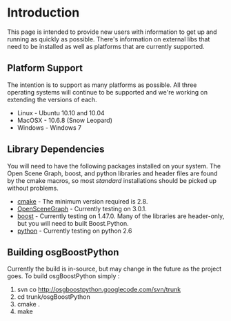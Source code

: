 # Introduction #
This page is intended to provide new users with information to get up and running as quickly as possible.  There's information on external libs that need to be installed as well as platforms that are currently supported.

## Platform Support ##
The intention is to support as many platforms as possible.  All three operating systems will continue to be supported and we're working on extending the versions of each.
  * Linux - Ubuntu 10.10 and 10.04
  * MacOSX - 10.6.8 (Snow Leopard)
  * Windows - Windows 7

## Library Dependencies ##
You will need to have the following packages installed on your system.  The Open Scene Graph, boost, and python libraries and header files are found by the cmake macros, so most _standard_ installations should be picked up without problems.
  * [cmake](http://www.cmake.org/) - The minimum version required is 2.8.
  * [OpenSceneGraph](http://www.openscenegraph.org/projects/osg) - Currently testing on 3.0.1.
  * [boost](http://www.boost.org) - Currently testing on 1.47.0.  Many of the libraries are header-only, but you will need to built Boost.Python.
  * [python](http://www.python.org/) - Currently testing on python 2.6

## Building osgBoostPython ##
Currently the build is in-source, but may change in the future as the project goes.  To build osgBoostPython simply :
  1. svn co http://osgboostpython.googlecode.com/svn/trunk
  1. cd trunk/osgBoostPython
  1. cmake .
  1. make